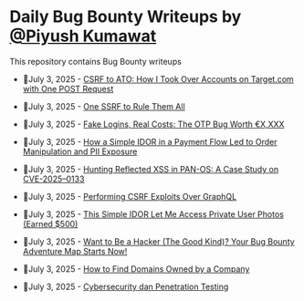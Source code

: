 # Daily Bug Bounty Writeups by [@Piyush Kumawat](https://twitter.com/piyush_supiy) 
This repository contains Bug Bounty writeups

<!-- BLOG-POST-LIST:START -->
 - 💯July 3, 2025 - [CSRF to ATO: How I Took Over Accounts on Target.com with One POST Request](https://medium.com/@SKaif009/csrf-to-ato-how-i-took-over-accounts-on-target-com-with-one-post-request-3ab95112900c?source=rss------bug_bounty-5) 

 - 💯July 3, 2025 - [One SSRF to Rule Them All](https://infosecwriteups.com/one-ssrf-to-rule-them-all-f6563afce506?source=rss------bug_bounty-5) 

 - 💯July 3, 2025 - [Fake Logins, Real Costs: The OTP Bug Worth €X,XXX](https://infosecwriteups.com/fake-logins-real-costs-the-otp-bug-worth-x-xxx-74a422791385?source=rss------bug_bounty-5) 

 - 💯July 3, 2025 - [How a Simple IDOR in a Payment Flow Led to Order Manipulation and PII Exposure](https://medium.com/@aryaveersinghrathore_1/how-a-simple-idor-in-a-payment-flow-led-to-order-manipulation-and-pii-exposure-ec3ed410b08d?source=rss------bug_bounty-5) 

 - 💯July 3, 2025 - [Hunting Reflected XSS in PAN-OS: A Case Study on CVE-2025–0133](https://medium.com/@sangpalisha/hunting-reflected-xss-in-pan-os-a-case-study-on-cve-2025-0133-6f693d211a16?source=rss------bug_bounty-5) 

 - 💯July 3, 2025 - [Performing CSRF Exploits Over GraphQL](https://infosecwriteups.com/performing-csrf-exploits-over-graphql-d6e1165d44dd?source=rss------bug_bounty-5) 

 - 💯July 3, 2025 - [This Simple IDOR Let Me Access Private User Photos &lpar;Earned $500&rpar;](https://jalwan.medium.com/this-simple-idor-let-me-access-private-user-photos-earned-500-d0537edba677?source=rss------bug_bounty-5) 

 - 💯July 3, 2025 - [Want to Be a Hacker &lpar;The Good Kind&rpar;? Your Bug Bounty Adventure Map Starts Now!](https://medium.com/@0m3g4___/want-to-be-a-hacker-the-good-kind-your-bug-bounty-adventure-map-starts-now-32fab9fb3ff4?source=rss------bug_bounty-5) 

 - 💯July 3, 2025 - [How to Find Domains Owned by a Company](https://medium.com/@j4xx3n/how-to-find-domains-owned-by-a-company-3ae0e5cb2ced?source=rss------bug_bounty-5) 

 - 💯July 3, 2025 - [Cybersecurity dan Penetration Testing](https://medium.com/@mluqmaan22/cybersecurity-dan-penetration-testing-e50d8afa61bc?source=rss------bug_bounty-5) 
<!-- BLOG-POST-LIST:END -->
